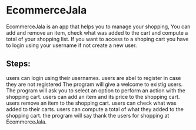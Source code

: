 # EcommerceJala

EcommerceJala is an app that helps you to manage your shopping,
You can add and remove an item, check what was added to the cart 
and compute a total of your shopping list. If you want to access to a shoping cart
you have to login using your username if not create a new user.

## Steps:

users can login using their usernames.
users are abel to register in case they are not registered
The program will give a welcome to existig users.
The program will ask you to select an option to perform an action with the shopping cart.
users can add an item and its price to the shopping cart.
users remove an item to the shopping cart.
users can check what was added to their carts.
users can compute a total of what they added to the shopping cart.
the program will say thank the users for shopping at EcommerceJala.
